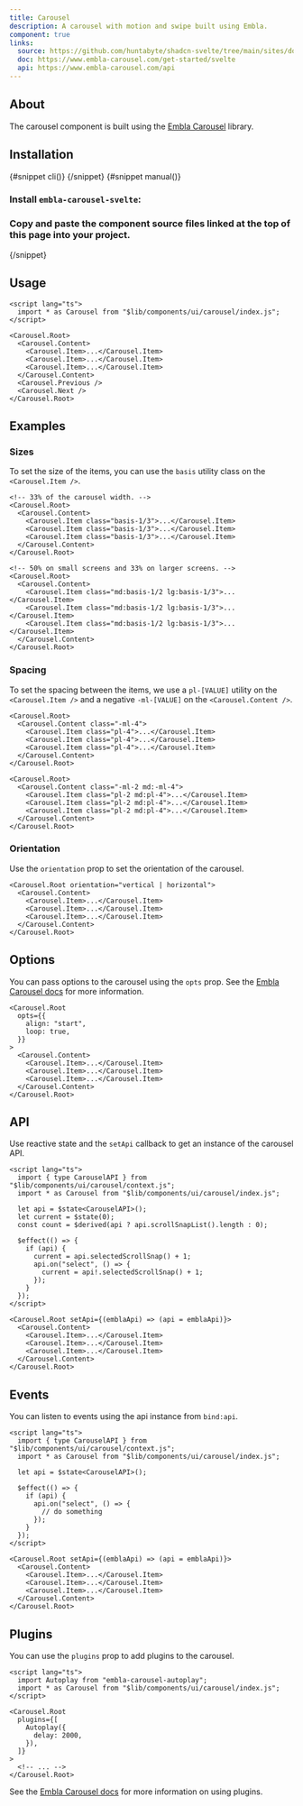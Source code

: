 ```yaml
---
title: Carousel
description: A carousel with motion and swipe built using Embla.
component: true
links:
  source: https://github.com/huntabyte/shadcn-svelte/tree/main/sites/docs/src/lib/registry/ui/carousel
  doc: https://www.embla-carousel.com/get-started/svelte
  api: https://www.embla-carousel.com/api
---
```


<script>
  import { ComponentPreview, PMAddComp, PMInstall, Steps, Step, InstallTabs } from '$lib/components/docs';
</script>

<ComponentPreview name="carousel-demo">

<div></div>

</ComponentPreview>

## About

The carousel component is built using the [Embla Carousel](https://www.embla-carousel.com/get-started/svelte/) library.

## Installation

<InstallTabs>
{#snippet cli()}
<PMAddComp name="carousel" />
{/snippet}
{#snippet manual()}
<Steps>

### Install `embla-carousel-svelte`:

<PMInstall command="embla-carousel-svelte -D" />

### Copy and paste the component source files linked at the top of this page into your project.

</Steps>
{/snippet}
</InstallTabs>

## Usage

```svelte
<script lang="ts">
  import * as Carousel from "$lib/components/ui/carousel/index.js";
</script>

<Carousel.Root>
  <Carousel.Content>
    <Carousel.Item>...</Carousel.Item>
    <Carousel.Item>...</Carousel.Item>
    <Carousel.Item>...</Carousel.Item>
  </Carousel.Content>
  <Carousel.Previous />
  <Carousel.Next />
</Carousel.Root>
```

## Examples

### Sizes

To set the size of the items, you can use the `basis` utility class on the `<Carousel.Item />`.

<ComponentPreview name="carousel-size">

<div></div>

</ComponentPreview>

```svelte title="Example" showLineNumbers {4-6}
<!-- 33% of the carousel width. -->
<Carousel.Root>
  <Carousel.Content>
    <Carousel.Item class="basis-1/3">...</Carousel.Item>
    <Carousel.Item class="basis-1/3">...</Carousel.Item>
    <Carousel.Item class="basis-1/3">...</Carousel.Item>
  </Carousel.Content>
</Carousel.Root>
```

```svelte title="Responsive" showLineNumbers {4-6}
<!-- 50% on small screens and 33% on larger screens. -->
<Carousel.Root>
  <Carousel.Content>
    <Carousel.Item class="md:basis-1/2 lg:basis-1/3">...</Carousel.Item>
    <Carousel.Item class="md:basis-1/2 lg:basis-1/3">...</Carousel.Item>
    <Carousel.Item class="md:basis-1/2 lg:basis-1/3">...</Carousel.Item>
  </Carousel.Content>
</Carousel.Root>
```

### Spacing

To set the spacing between the items, we use a `pl-[VALUE]` utility on the `<Carousel.Item />` and a negative `-ml-[VALUE]` on the `<Carousel.Content />`.

<ComponentPreview name="carousel-spacing">

<div></div>

</ComponentPreview>

```svelte title="Example" showLineNumbers /-ml-4/ /pl-4/
<Carousel.Root>
  <Carousel.Content class="-ml-4">
    <Carousel.Item class="pl-4">...</Carousel.Item>
    <Carousel.Item class="pl-4">...</Carousel.Item>
    <Carousel.Item class="pl-4">...</Carousel.Item>
  </Carousel.Content>
</Carousel.Root>
```

```svelte title="Responsive" showLineNumbers /-ml-2/ /pl-2/ /md:-ml-4/ /md:pl-4/
<Carousel.Root>
  <Carousel.Content class="-ml-2 md:-ml-4">
    <Carousel.Item class="pl-2 md:pl-4">...</Carousel.Item>
    <Carousel.Item class="pl-2 md:pl-4">...</Carousel.Item>
    <Carousel.Item class="pl-2 md:pl-4">...</Carousel.Item>
  </Carousel.Content>
</Carousel.Root>
```

### Orientation

Use the `orientation` prop to set the orientation of the carousel.

<ComponentPreview name="carousel-orientation">

<div></div>

</ComponentPreview>

```svelte showLineNumbers /vertical | horizontal/
<Carousel.Root orientation="vertical | horizontal">
  <Carousel.Content>
    <Carousel.Item>...</Carousel.Item>
    <Carousel.Item>...</Carousel.Item>
    <Carousel.Item>...</Carousel.Item>
  </Carousel.Content>
</Carousel.Root>
```

## Options

You can pass options to the carousel using the `opts` prop. See the [Embla Carousel docs](https://www.embla-carousel.com/api/options/) for more information.

```svelte showLineNumbers {2-5}
<Carousel.Root
  opts={{
    align: "start",
    loop: true,
  }}
>
  <Carousel.Content>
    <Carousel.Item>...</Carousel.Item>
    <Carousel.Item>...</Carousel.Item>
    <Carousel.Item>...</Carousel.Item>
  </Carousel.Content>
</Carousel.Root>
```

## API

Use reactive state and the `setApi` callback to get an instance of the carousel API.

<ComponentPreview name="carousel-api">

<div></div>

</ComponentPreview>

```svelte showLineNumbers {2,5,19}
<script lang="ts">
  import { type CarouselAPI } from "$lib/components/ui/carousel/context.js";
  import * as Carousel from "$lib/components/ui/carousel/index.js";

  let api = $state<CarouselAPI>();
  let current = $state(0);
  const count = $derived(api ? api.scrollSnapList().length : 0);

  $effect(() => {
    if (api) {
      current = api.selectedScrollSnap() + 1;
      api.on("select", () => {
        current = api!.selectedScrollSnap() + 1;
      });
    }
  });
</script>

<Carousel.Root setApi={(emblaApi) => (api = emblaApi)}>
  <Carousel.Content>
    <Carousel.Item>...</Carousel.Item>
    <Carousel.Item>...</Carousel.Item>
    <Carousel.Item>...</Carousel.Item>
  </Carousel.Content>
</Carousel.Root>
```

## Events

You can listen to events using the api instance from `bind:api`.

```svelte showLineNumbers {2,5,7-13,16}
<script lang="ts">
  import { type CarouselAPI } from "$lib/components/ui/carousel/context.js";
  import * as Carousel from "$lib/components/ui/carousel/index.js";

  let api = $state<CarouselAPI>();

  $effect(() => {
    if (api) {
      api.on("select", () => {
        // do something
      });
    }
  });
</script>

<Carousel.Root setApi={(emblaApi) => (api = emblaApi)}>
  <Carousel.Content>
    <Carousel.Item>...</Carousel.Item>
    <Carousel.Item>...</Carousel.Item>
    <Carousel.Item>...</Carousel.Item>
  </Carousel.Content>
</Carousel.Root>
```

## Plugins

You can use the `plugins` prop to add plugins to the carousel.

```svelte showLineNumbers {2,7-11}
<script lang="ts">
  import Autoplay from "embla-carousel-autoplay";
  import * as Carousel from "$lib/components/ui/carousel/index.js";
</script>

<Carousel.Root
  plugins={[
    Autoplay({
      delay: 2000,
    }),
  ]}
>
  <!-- ... -->
</Carousel.Root>
```

<ComponentPreview name="carousel-plugin">

<div></div>

</ComponentPreview>

See the [Embla Carousel docs](https://www.embla-carousel.com/api/plugins/) for more information on using plugins.
